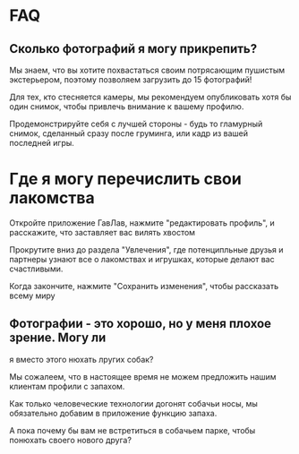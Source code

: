 # FAQ

## Сколько фотографий я могу прикрепить?

Мы знаем, что вы хотите похвастаться своим потрясающим пушистым
экстерьером, поэтому позволяем загрузить до 15 фотографий!

Для тех, кто стесняется камеры, мы рекомендуем опубликовать хотя бы
один снимок, чтобы привлечь внимание к вашему профилю.

Продемонстрируйте себя с лучшей стороны - будь то гламурный снимок, 
сделанный сразу после груминга, или кадр из вашей последней игры.

# Где я могу перечислить свои лакомства

Откройте приложение ГавЛав, нажмите "редактировать
профиль", и расскажите, что заставляет вас вилять хвостом


Прокрутите вниз до раздела "Увлечения", где потенципльные
друзья и партнеры узнают все о лакомствах
и игрушках, которые делают вас счастливыми.

Когда закончите, нажмите "Сохранить изменения", 
чтобы рассказать всему миру

## Фотографии - это хорошо, но у меня плохое зрение. Могу ли 
я вместо этого нюхать лругих собак?

Мы сожалеем, что в настоящее время не можем предложить нашим
клиентам профили с запахом.

Как только человеческие технологии догонят собачьи носы, 
мы обязательно добавим в приложение функцию запаха.

А пока почему бы вам не встретиться в собачьем 
парке, чтобы понюхать своего нового друга?